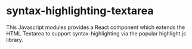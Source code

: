 # syntax-highlighting-textarea
This Javascript modules provides a React component which extends the
HTML Textarea to support syntax-highlighting via the popular highlight.js
library.

